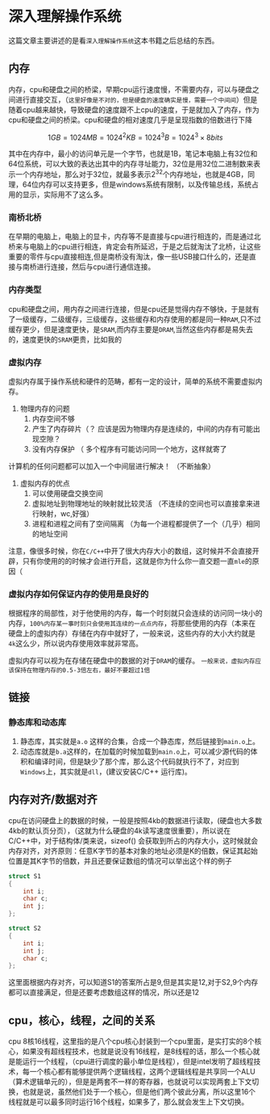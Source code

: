 # 深入理解操作系统

这篇文章主要讲述的是看`深入理解操作系统`这本书籍之后总结的东西。

## 内存

内存，cpu和硬盘之间的桥梁，早期cpu运行速度慢，不需要内存，可以与硬盘之间进行直接交互，（`这里好像是不对的，但是硬盘的速度确实是慢，需要一个中间间`）但是随着cpu越来越快，导致硬盘的速度跟不上cpu的速度，于是就加入了内存，作为cpu和硬盘之间的桥梁。cpu和硬盘的相对速度几乎是呈现指数的倍数进行下降

$$
1GB = 1024MB = 1024^2KB = 1024^3 B = 1024^3 \times 8 bits
$$

其中在内存中，最小的访问单元是一个字节，也就是1B，笔记本电脑上有32位和64位系统，可以大致的表达出其中的内存寻址能力，32位是用32位二进制数来表示一个内存地址，那么对于32位，就最多表示$2^{32}$个内存地址，也就是4GB，同理，64位内存可以支持更多，但是windows系统有限制，以及传输总线，系统占用的显示，实际用不了这么多。

### 南桥北桥

在早期的电脑上，电脑上的显卡，内存等不是直接与cpu进行相连的，而是通过北桥来与电脑上的cpu进行相连，肯定会有所延迟，于是之后就淘汰了北桥，让这些重要的零件与cpu直接相连,但是南桥没有淘汰，像一些USB接口什么的，还是直接与南桥进行连接，然后与cpu进行通信连接。

### 内存类型

cpu和硬盘之间，用内存之间进行连接，但是cpu还是觉得内存不够快，于是就有了一级缓存，二级缓存，三级缓存，这些缓存和内存使用的都是同一种`RAM`,只不过缓存更少，但是速度更快，是`SRAM`,而内存主要是`DRAM`,当然这些内存都是易失去的，速度更快的`SRAM`更贵，比如我的

### 虚拟内存

虚拟内存属于操作系统和硬件的范畴，都有一定的设计，简单的系统不需要虚拟内存。

1. 物理内存的问题
    1. 内存空间不够
    2. 产生了内存碎片（？ 应该是因为物理内存是连续的，中间的内存有可能出现空隙？
    3. 没有内存保护 （ 多个程序有可能访问同一个地方，这样就寄了

计算机的任何问题都可以加入一个中间层进行解决！ （不断抽象）

1. 虚拟内存的优点
    1. 可以使用硬盘交换空间
    2. 虚拟地址到物理地址的映射就比较灵活 （不连续的空间也可以直接拿来进行映射，wc,好强）
    3. 进程和进程之间有了空间隔离 （为每一个进程都提供了一个（几乎）相同的地址空间

注意，像很多时候，你在`C/C++`中开了很大内存大小的数组，这时候并不会直接开辟，只有你使用的的时候才会进行开启，这就是你为什么你一直交题一直`mle`的原因（

### 虚拟内存如何保证内存的使用是良好的

根据程序的局部性，对于他使用的内存，每一个时刻就只会连续的访问同一块小的内存，`100%内存某一事时刻只会使用其连续的一点点内存`，将那些使用的内存（本来在硬盘上的虚拟内存）存储在内存中就好了，一般来说，这些内存的大小大约就是`4k`这么少，所以说内存使用效率就非常高。

虚拟内存可以视为在存储在硬盘中的数据的对于`DRAM`的缓存。
`一般来说，虚拟内存应该保持在物理内存的0.5-3倍左右，最好不要超过1倍`

## 链接

### 静态库和动态库

1. 静态库，其实就是`a.o` 这样的合集，合成一个静态库，然后链接到`main.o`上。
2. 动态库就是`b.a`这样的，在加载的时候加载到`main.o`上，可以减少源代码的体积和编译时间，但是缺少了那个库，那么这个代码就执行不了，对应到`Windows`上，其实就是`dll`，(建议安装C/C++ 运行库)。

## 内存对齐/数据对齐

cpu在访问硬盘上的数据的时候，一般是按照4kb的数据进行读取，(硬盘也大多数4kb的默认页分页），（这就为什么硬盘的4k读写速度很重要），所以说在C/C++中，对于结构体/类来说，sizeof() 会获取到所占的内存大小，这时候就会内存对齐，对齐原则：任意K字节的基本对象的地址必须是K的倍数，保证其起始位置是其K字节的倍数，并且还要保证数组的情况可以举出这个样的例子

```cpp
struct S1
{
    int i;
    char c;
    int j;
};

struct S2
{
    int i;
    int j;
    char c;
};
```

这里面根据内存对齐，可以知道S1的答案所占是9,但是其实是12,对于S2,9个内存都可以直接满足，但是还要考虑数组这样的情况，所以还是12

## cpu，核心，线程，之间的关系

cpu 8核16线程，这里指的是八个cpu核心封装到一个cpu里面，是实打实的8个核心，如果没有超线程技术，也就是说没有16线程，是8线程的话，那么一个核心就是能运行一个线程，（cpu进行调度的最小单位是线程），但是intel发明了超线程技术，每一个核心都有能够提供两个逻辑线程，这两个逻辑线程是共享同一个ALU（算术逻辑单元的），但是是两套不一样的寄存器，也就说可以实现两套上下文切换，也就是说，虽然他们处于一个核心，但是他们两个彼此分离，所以这里16个线程就是可以最多同时运行16个线程，如果多了，那么就会发生上下文切换。
